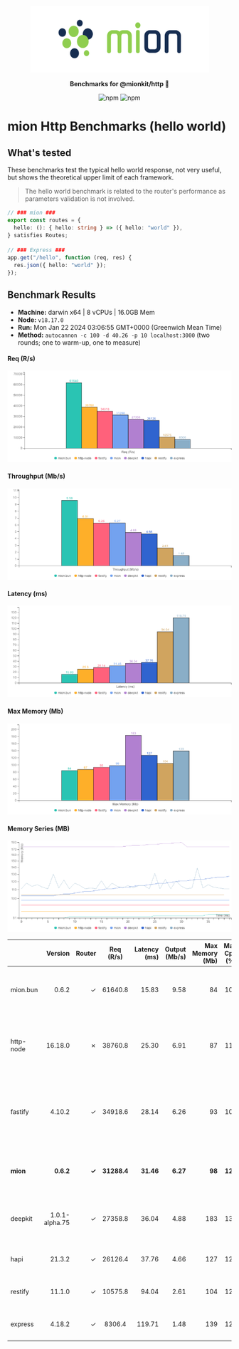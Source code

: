 <p align="center">
  <picture>
    <source media="(prefers-color-scheme: dark)" srcset="./assets/public/logo-dark.svg?raw=true">
    <source media="(prefers-color-scheme: light)" srcset="./assets/public/logo.svg?raw=true">
    <img alt='mion, a mikro kit for Typescript Serverless APIs' src='./assets/public/logo.svg?raw=true' width="403" height="150">
  </picture>
</p>

<p align="center">
  <strong>Benchmarks for  @mionkit/http 🚀</strong><br/>
</p>

<p align=center>
  <img src="https://img.shields.io/badge/code_style-prettier-ff69b4.svg?style=flat-square&maxAge=99999999" alt="npm"  style="max-width:100%;">
  <img src="https://img.shields.io/badge/license-MIT-97ca00.svg?style=flat-square&maxAge=99999999" alt="npm"  style="max-width:100%;">
</p>

# mion Http Benchmarks (hello world)

## What's tested

These benchmarks test the typical hello world response, not very useful, but shows the theoretical upper limit of each framework.

> The hello world benchmark is related to the router's performance as parameters validation is not involved.

```ts
// ### mion ###
export const routes = {
  hello: (): { hello: string } => ({ hello: "world" }),
} satisfies Routes;

// ### Express ###
app.get("/hello", function (req, res) {
  res.json({ hello: "world" });
});
```

## Benchmark Results

- **Machine:** darwin x64 | 8 vCPUs | 16.0GB Mem
- **Node:** `v18.17.0`
- **Run:** Mon Jan 22 2024 03:06:55 GMT+0000 (Greenwich Mean Time)
- **Method:** `autocannon -c 100 -d 40.26 -p 10 localhost:3000` (two rounds; one to warm-up, one to measure)

#### Req (R/s)

![benchmarks](assets/public/charts-servers-hello/requests.png)

#### Throughput (Mb/s)

![benchmarks](assets/public/charts-servers-hello/throughput.png)

#### Latency (ms)

![benchmarks](assets/public/charts-servers-hello/latency.png)

#### Max Memory (Mb)

![benchmarks](assets/public/charts-servers-hello/maxMem.png)

#### Memory Series (MB)

![benchmarks](assets/public/charts-servers-hello/memSeries.png)

|           |        Version | Router |  Req (R/s)  | Latency (ms) | Output (Mb/s) | Max Memory (Mb) | Max Cpu (%) | Validation | Description                                                                                 |
| :-------- | -------------: | -----: | :---------: | -----------: | ------------: | --------------: | ----------: | :--------: | :------------------------------------------------------------------------------------------ |
| mion.bun  |          0.6.2 |      ✓ |   61640.8   |        15.83 |          9.58 |              84 |         106 |     ✓      | mion using bun, automatic validation and serialization                                      |
| http-node |        16.18.0 |      ✗ |   38760.8   |        25.30 |          6.91 |              87 |         119 |     ✗      | bare node http server, should be the theoretical upper limit in node.js performance         |
| fastify   |         4.10.2 |      ✓ |   34918.6   |        28.14 |          6.26 |              93 |         100 |     -      | Validation using schemas and ajv. schemas are generated manually or using third party tools |
| **mion**  |      **0.6.2** |  **✓** | **31288.4** |    **31.46** |      **6.27** |          **98** |     **124** |   **✓**    | **Automatic validation and serialization out of the box**                                   |
| deepkit   | 1.0.1-alpha.75 |      ✓ |   27358.8   |        36.04 |          4.88 |             183 |         135 |     ✓      | Automatic validation and serialization out of the box                                       |
| hapi      |         21.3.2 |      ✓ |   26126.4   |        37.76 |          4.66 |             127 |         129 |     ✗      | validation using joi or third party tools                                                   |
| restify   |         11.1.0 |      ✓ |   10575.8   |        94.04 |          2.61 |             104 |         122 |     ✗      | manual validation or third party tools                                                      |
| express   |         4.18.2 |      ✓ |   8306.4    |       119.71 |          1.48 |             139 |         123 |     ✗      | manual validation or third party tools                                                      |
